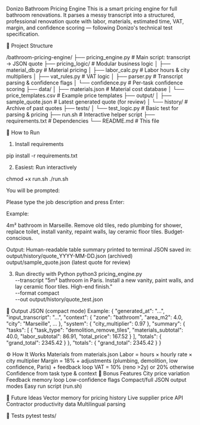 Donizo Bathroom Pricing Engine
This is a smart pricing engine for full bathroom renovations.
It parses a messy transcript into a structured, professional renovation quote with labor, materials, estimated time, VAT, margin, and confidence scoring — following Donizo's technical test specification.


📂 Project Structure


/bathroom-pricing-engine/
├── pricing_engine.py             # Main script: transcript → JSON quote
├── pricing_logic/                # Modular business logic
│   ├── material_db.py             # Material pricing
│   ├── labor_calc.py              # Labor hours & city multipliers
│   ├── vat_rules.py               # VAT logic
│   ├── parser.py                  # Transcript parsing & confidence flags
│   └── confidence.py              # Per-task confidence scoring
├── data/
│   ├── materials.json             # Material cost database
│   └── price_templates.csv        # Example price templates
├── output/
│   ├── sample_quote.json          # Latest generated quote (for review)
│   └── history/                   # Archive of past quotes
├── tests/
│   └── test_logic.py              # Basic test for parsing & pricing
├── run.sh                         # Interactive helper script
├── requirements.txt               # Dependencies
└── README.md                      # This file

🚀 How to Run
1. Install requirements

pip install -r requirements.txt

2. Easiest: Run interactively

chmod +x run.sh
./run.sh

You will be prompted:

Please type the job description and press Enter:

Example:

4m² bathroom in Marseille. Remove old tiles, redo plumbing for shower, replace toilet, install vanity, repaint walls, lay ceramic floor tiles. Budget-conscious.

Output:
Human-readable table summary printed to terminal
JSON saved in:
output/history/quote_YYYY-MM-DD.json (archived)
output/sample_quote.json (latest quote for review)

3. Run directly with Python
python3 pricing_engine.py \
--transcript "5m² bathroom in Paris. Install a new vanity, paint walls, and lay ceramic floor tiles. High-end finish." \
--format compact \
--out output/history/quote_test.json

📄 Output JSON (compact mode)
Example:
{
  "generated_at": "...",
  "input_transcript": "...",
  "context": { "zone": "bathroom", "area_m2": 4.0, "city": "Marseille", ... },
  "system": { "city_multiplier": 0.97 },
  "summary": {
    "tasks": [
      { "task_type": "demolition_remove_tiles", "materials_subtotal": 40.0, "labor_subtotal": 86.91, "total_price": 167.52 }
    ],
    "totals": { "grand_total": 2345.42 }
  },
  "totals": { "grand_total": 2345.42 }
}

⚙️ How It Works
Materials from materials.json
Labor = hours × hourly rate × city multiplier
Margin = 18% + adjustments (plumbing, demolition, low confidence, Paris) + feedback loop
VAT = 10% (reno >2y) or 20% otherwise
Confidence from task type & context
🧠 Bonus Features
City price variation
Feedback memory loop
Low-confidence flags
Compact/full JSON output modes
Easy run script (run.sh)

🔮 Future Ideas
Vector memory for pricing history
Live supplier price API
Contractor productivity data
Multilingual parsing

🧪 Tests
pytest tests/



